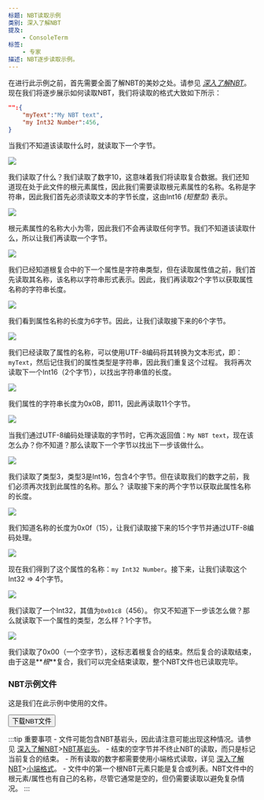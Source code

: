 ```yaml
---
标题: NBT读取示例
类别: 深入了解NBT
提及:
    - ConsoleTerm
标签:
    - 专家
描述: NBT逐步读取示例。
---
```


在进行此示例之前，首先需要全面了解NBT的美妙之处。请参见 _[深入了解NBT](/nbt/nbt-in-depth)_。
现在我们将逐步展示如何读取NBT，我们将读取的格式大致如下所示：

```json
"":{
    "myText":"My NBT text",
    "my Int32 Number":456,
}
```

当我们不知道该读取什么时，就读取下一个字节。

![](/assets/images/nbt/VS_Editor_images/step1.png)

我们读取了什么？我们读取了数字10，这意味着我们将读取复合数据。我们还知道现在处于此文件的根元素属性，因此我们需要读取根元素属性的名称。名称是字符串，因此我们首先必须读取文本的字节长度，这由Int16 _(短整型)_ 表示。

![](/assets/images/nbt/VS_Editor_images/step2.png)

根元素属性的名称大小为零，因此我们不会再读取任何字节。我们不知道该读取什么，所以让我们再读取一个字节。

![](/assets/images/nbt/VS_Editor_images/step3.png)

我们已经知道根复合中的下一个属性是字符串类型，但在读取属性值之前，我们首先读取其名称，该名称以字符串形式表示。因此，我们再读取2个字节以获取属性名称的字符串长度。

![](/assets/images/nbt/VS_Editor_images/step4.png)

我们看到属性名称的长度为6字节。因此，让我们读取接下来的6个字节。

![](/assets/images/nbt/VS_Editor_images/step5.png)

我们已经读取了属性的名称，可以使用UTF-8编码将其转换为文本形式，即：`myText`，然后记住我们的属性类型是字符串，因此我们重复这个过程。
我将再次读取下一个Int16（2个字节），以找出字符串值的长度。

![](/assets/images/nbt/VS_Editor_images/step6.png)

我们属性的字符串长度为0x0B，即11，因此再读取11个字节。

![](/assets/images/nbt/VS_Editor_images/step7.png)

当我们通过UTF-8编码处理读取的字节时，它再次返回值：`My NBT text`，现在该怎么办？你不知道？那么读取下一个字节以找出下一步该做什么。

![](/assets/images/nbt/VS_Editor_images/step8.png)

我们读取了类型3，类型3是Int16，包含4个字节。但在读取我们的数字之前，我们必须再次找到此属性的名称。那么？
读取接下来的两个字节以获取此属性名称的长度。

![](/assets/images/nbt/VS_Editor_images/step9.png)

我们知道名称的长度为0x0f（15），让我们读取接下来的15个字节并通过UTF-8编码处理。

![](/assets/images/nbt/VS_Editor_images/step10.png)

现在我们得到了这个属性的名称：`my Int32 Number`。接下来，让我们读取这个Int32 => 4个字节。

![](/assets/images/nbt/VS_Editor_images/step11.png)

我们读取了一个Int32，其值为`0x01c8`（456）。
你又不知道下一步该怎么做？那么就读取下一个属性的类型，怎么样？1个字节。

![](/assets/images/nbt/VS_Editor_images/step12.png)

我们读取了0x00（一个空字节），这标志着根复合的结束。然后复合的读取结束，由于这是**_根_**复合，我们可以完全结束读取，整个NBT文件也已读取完毕。

### NBT示例文件

这是我们在此示例中使用的文件。

<Button link="/assets/nbt/nbt_example_file.nbt" download>
    下载NBT文件
</Button>

:::tip 重要事项 - 文件可能包含NBT基岩头，因此请注意可能出现这种情况。请参见 [深入了解NBT](/nbt/nbt-in-depth)>[NBT基岩头](/nbt/nbt-in-depth#bedrock-nbt-file-header)。 - 结束的空字节并不终止NBT的读取，而只是标记当前复合的结束。 - 所有读取的数字都需要使用小端格式读取，详见 [深入了解NBT](/nbt/nbt-in-depth)>[小端格式](/nbt/nbt-in-depth#little-endian)。 - 文件中的第一个根NBT元素只能是复合或列表。NBT文件中的根元素/属性也有自己的名称，尽管它通常是空的，但仍需要读取以避免复杂情况。
:::